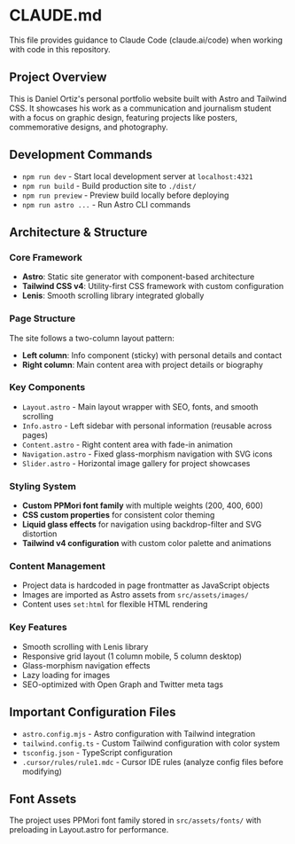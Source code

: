 # CLAUDE.md

This file provides guidance to Claude Code (claude.ai/code) when working with code in this repository.

## Project Overview

This is Daniel Ortiz's personal portfolio website built with Astro and Tailwind CSS. It showcases his work as a communication and journalism student with a focus on graphic design, featuring projects like posters, commemorative designs, and photography.

## Development Commands

- `npm run dev` - Start local development server at `localhost:4321`
- `npm run build` - Build production site to `./dist/`
- `npm run preview` - Preview build locally before deploying
- `npm run astro ...` - Run Astro CLI commands

## Architecture & Structure

### Core Framework
- **Astro**: Static site generator with component-based architecture
- **Tailwind CSS v4**: Utility-first CSS framework with custom configuration
- **Lenis**: Smooth scrolling library integrated globally

### Page Structure
The site follows a two-column layout pattern:
- **Left column**: Info component (sticky) with personal details and contact
- **Right column**: Main content area with project details or biography

### Key Components
- `Layout.astro` - Main layout wrapper with SEO, fonts, and smooth scrolling
- `Info.astro` - Left sidebar with personal information (reusable across pages)
- `Content.astro` - Right content area with fade-in animation
- `Navigation.astro` - Fixed glass-morphism navigation with SVG icons
- `Slider.astro` - Horizontal image gallery for project showcases

### Styling System
- **Custom PPMori font family** with multiple weights (200, 400, 600)
- **CSS custom properties** for consistent color theming
- **Liquid glass effects** for navigation using backdrop-filter and SVG distortion
- **Tailwind v4 configuration** with custom color palette and animations

### Content Management
- Project data is hardcoded in page frontmatter as JavaScript objects
- Images are imported as Astro assets from `src/assets/images/`
- Content uses `set:html` for flexible HTML rendering

### Key Features
- Smooth scrolling with Lenis library
- Responsive grid layout (1 column mobile, 5 column desktop)
- Glass-morphism navigation effects
- Lazy loading for images
- SEO-optimized with Open Graph and Twitter meta tags

## Important Configuration Files

- `astro.config.mjs` - Astro configuration with Tailwind integration
- `tailwind.config.ts` - Custom Tailwind configuration with color system
- `tsconfig.json` - TypeScript configuration
- `.cursor/rules/rule1.mdc` - Cursor IDE rules (analyze config files before modifying)

## Font Assets

The project uses PPMori font family stored in `src/assets/fonts/` with preloading in Layout.astro for performance.